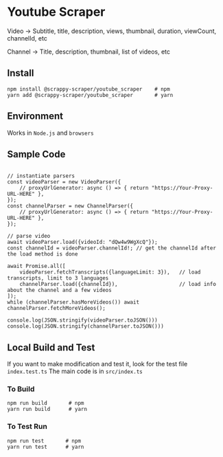 # Youtube Scraper
Video -> Subtitle, title, description, views, thumbnail, duration, viewCount, channelId, etc

Channel -> Title, description, thumbnail, list of videos, etc

## Install
```aiignore
npm install @scrappy-scraper/youtube_scraper    # npm
yarn add @scrappy-scraper/youtube_scraper       # yarn
```

## Environment
Works in `Node.js` and `browsers`

## Sample Code

```aiignore

// instantiate parsers
const videoParser = new VideoParser({
    // proxyUrlGenerator: async () => { return "https://Your-Proxy-URL-HERE" },
});
const channelParser = new ChannelParser({
    // proxyUrlGenerator: async () => { return "https://Your-Proxy-URL-HERE" },
});

// parse video
await videoParser.load({videoId: "dQw4w9WgXcQ"});
const channelId = videoParser.channelId!; // get the channelId after the load method is done

await Promise.all([
    videoParser.fetchTranscripts({languageLimit: 3}),   // load transcripts, limit to 3 languages
    channelParser.load({channelId}),                    // load info about the channel and a few videos
]);
while (channelParser.hasMoreVideos()) await channelParser.fetchMoreVideos();

console.log(JSON.stringify(videoParser.toJSON()))
console.log(JSON.stringify(channelParser.toJSON()))

```

## Local Build and Test
If you want to make modification and test it, look for the test file `index.test.ts`
The main code is in `src/index.ts`

### To Build
```aiignore
npm run build       # npm
yarn run build      # yarn
```
### To Test Run
```aiignore
npm run test       # npm
yarn run test      # yarn
```
